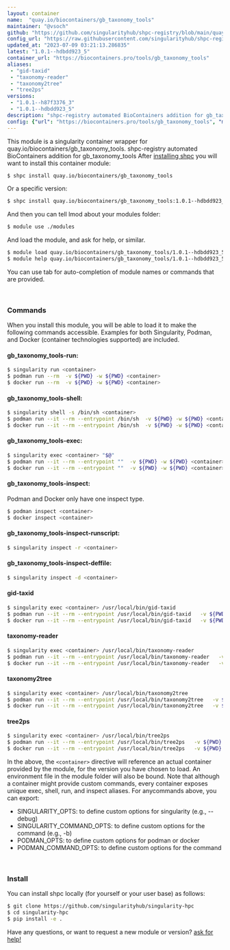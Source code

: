 ```yaml
---
layout: container
name:  "quay.io/biocontainers/gb_taxonomy_tools"
maintainer: "@vsoch"
github: "https://github.com/singularityhub/shpc-registry/blob/main/quay.io/biocontainers/gb_taxonomy_tools/container.yaml"
config_url: "https://raw.githubusercontent.com/singularityhub/shpc-registry/main/quay.io/biocontainers/gb_taxonomy_tools/container.yaml"
updated_at: "2023-07-09 03:21:13.286835"
latest: "1.0.1--hdbdd923_5"
container_url: "https://biocontainers.pro/tools/gb_taxonomy_tools"
aliases:
 - "gid-taxid"
 - "taxonomy-reader"
 - "taxonomy2tree"
 - "tree2ps"
versions:
 - "1.0.1--h87f3376_3"
 - "1.0.1--hdbdd923_5"
description: "shpc-registry automated BioContainers addition for gb_taxonomy_tools"
config: {"url": "https://biocontainers.pro/tools/gb_taxonomy_tools", "maintainer": "@vsoch", "description": "shpc-registry automated BioContainers addition for gb_taxonomy_tools", "latest": {"1.0.1--hdbdd923_5": "sha256:8639e375f6934327f2943cdfe95390b20c982034956b43d6dc4db28a824635eb"}, "tags": {"1.0.1--h87f3376_3": "sha256:d8b7b6baa53f8e88b62be2ab8b21b9299d812606c6827852f08c04b2f0d05b62", "1.0.1--hdbdd923_5": "sha256:8639e375f6934327f2943cdfe95390b20c982034956b43d6dc4db28a824635eb"}, "docker": "quay.io/biocontainers/gb_taxonomy_tools", "aliases": {"gid-taxid": "/usr/local/bin/gid-taxid", "taxonomy-reader": "/usr/local/bin/taxonomy-reader", "taxonomy2tree": "/usr/local/bin/taxonomy2tree", "tree2ps": "/usr/local/bin/tree2ps"}}
---
```


This module is a singularity container wrapper for quay.io/biocontainers/gb_taxonomy_tools.
shpc-registry automated BioContainers addition for gb_taxonomy_tools
After [installing shpc](#install) you will want to install this container module:


```bash
$ shpc install quay.io/biocontainers/gb_taxonomy_tools
```

Or a specific version:

```bash
$ shpc install quay.io/biocontainers/gb_taxonomy_tools:1.0.1--hdbdd923_5
```

And then you can tell lmod about your modules folder:

```bash
$ module use ./modules
```

And load the module, and ask for help, or similar.

```bash
$ module load quay.io/biocontainers/gb_taxonomy_tools/1.0.1--hdbdd923_5
$ module help quay.io/biocontainers/gb_taxonomy_tools/1.0.1--hdbdd923_5
```

You can use tab for auto-completion of module names or commands that are provided.

<br>

### Commands

When you install this module, you will be able to load it to make the following commands accessible.
Examples for both Singularity, Podman, and Docker (container technologies supported) are included.

#### gb_taxonomy_tools-run:

```bash
$ singularity run <container>
$ podman run --rm  -v ${PWD} -w ${PWD} <container>
$ docker run --rm  -v ${PWD} -w ${PWD} <container>
```

#### gb_taxonomy_tools-shell:

```bash
$ singularity shell -s /bin/sh <container>
$ podman run --it --rm --entrypoint /bin/sh  -v ${PWD} -w ${PWD} <container>
$ docker run --it --rm --entrypoint /bin/sh  -v ${PWD} -w ${PWD} <container>
```

#### gb_taxonomy_tools-exec:

```bash
$ singularity exec <container> "$@"
$ podman run --it --rm --entrypoint ""  -v ${PWD} -w ${PWD} <container> "$@"
$ docker run --it --rm --entrypoint ""  -v ${PWD} -w ${PWD} <container> "$@"
```

#### gb_taxonomy_tools-inspect:

Podman and Docker only have one inspect type.

```bash
$ podman inspect <container>
$ docker inspect <container>
```

#### gb_taxonomy_tools-inspect-runscript:

```bash
$ singularity inspect -r <container>
```

#### gb_taxonomy_tools-inspect-deffile:

```bash
$ singularity inspect -d <container>
```


#### gid-taxid

```bash
$ singularity exec <container> /usr/local/bin/gid-taxid
$ podman run --it --rm --entrypoint /usr/local/bin/gid-taxid   -v ${PWD} -w ${PWD} <container> -c " $@"
$ docker run --it --rm --entrypoint /usr/local/bin/gid-taxid   -v ${PWD} -w ${PWD} <container> -c " $@"
```


#### taxonomy-reader

```bash
$ singularity exec <container> /usr/local/bin/taxonomy-reader
$ podman run --it --rm --entrypoint /usr/local/bin/taxonomy-reader   -v ${PWD} -w ${PWD} <container> -c " $@"
$ docker run --it --rm --entrypoint /usr/local/bin/taxonomy-reader   -v ${PWD} -w ${PWD} <container> -c " $@"
```


#### taxonomy2tree

```bash
$ singularity exec <container> /usr/local/bin/taxonomy2tree
$ podman run --it --rm --entrypoint /usr/local/bin/taxonomy2tree   -v ${PWD} -w ${PWD} <container> -c " $@"
$ docker run --it --rm --entrypoint /usr/local/bin/taxonomy2tree   -v ${PWD} -w ${PWD} <container> -c " $@"
```


#### tree2ps

```bash
$ singularity exec <container> /usr/local/bin/tree2ps
$ podman run --it --rm --entrypoint /usr/local/bin/tree2ps   -v ${PWD} -w ${PWD} <container> -c " $@"
$ docker run --it --rm --entrypoint /usr/local/bin/tree2ps   -v ${PWD} -w ${PWD} <container> -c " $@"
```



In the above, the `<container>` directive will reference an actual container provided
by the module, for the version you have chosen to load. An environment file in the
module folder will also be bound. Note that although a container
might provide custom commands, every container exposes unique exec, shell, run, and
inspect aliases. For anycommands above, you can export:

 - SINGULARITY_OPTS: to define custom options for singularity (e.g., --debug)
 - SINGULARITY_COMMAND_OPTS: to define custom options for the command (e.g., -b)
 - PODMAN_OPTS: to define custom options for podman or docker
 - PODMAN_COMMAND_OPTS: to define custom options for the command

<br>

### Install

You can install shpc locally (for yourself or your user base) as follows:

```bash
$ git clone https://github.com/singularityhub/singularity-hpc
$ cd singularity-hpc
$ pip install -e .
```

Have any questions, or want to request a new module or version? [ask for help!](https://github.com/singularityhub/singularity-hpc/issues)
